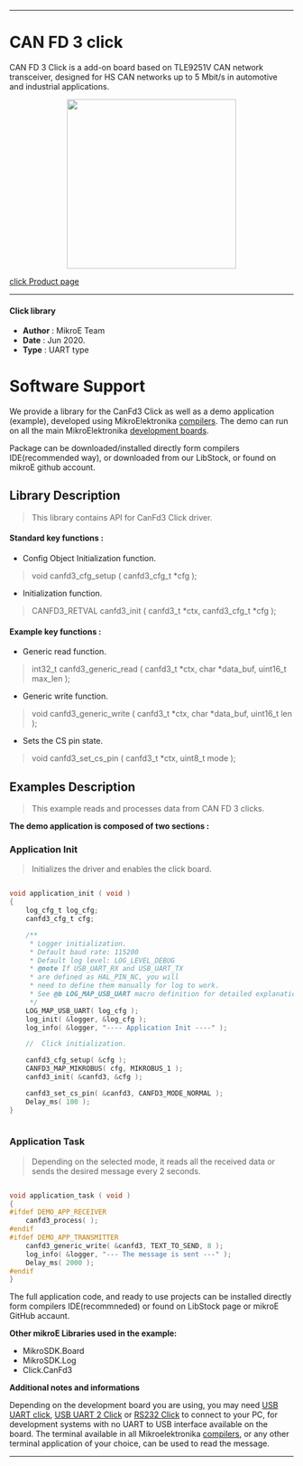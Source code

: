 
---
# CAN FD 3 click

CAN FD 3 Click is a add-on board based on TLE9251V CAN network transceiver, designed for HS CAN networks up to 5 Mbit/s in automotive and industrial applications.

<p align="center">
  <img src="https://download.mikroe.com/images/click_for_ide/canfd3_click.png" height=300px>
</p>

[click Product page](https://www.mikroe.com/can-fd-3-click)

---


#### Click library 

- **Author**        : MikroE Team
- **Date**          : Jun 2020.
- **Type**          : UART type


# Software Support

We provide a library for the CanFd3 Click 
as well as a demo application (example), developed using MikroElektronika 
[compilers](https://shop.mikroe.com/compilers). 
The demo can run on all the main MikroElektronika [development boards](https://shop.mikroe.com/development-boards).

Package can be downloaded/installed directly form compilers IDE(recommended way), or downloaded from our LibStock, or found on mikroE github account. 

## Library Description

> This library contains API for CanFd3 Click driver.

#### Standard key functions :

- Config Object Initialization function.
> void canfd3_cfg_setup ( canfd3_cfg_t *cfg ); 
 
- Initialization function.
> CANFD3_RETVAL canfd3_init ( canfd3_t *ctx, canfd3_cfg_t *cfg );

#### Example key functions :

- Generic read function.
> int32_t canfd3_generic_read ( canfd3_t *ctx, char *data_buf, uint16_t max_len );
 
- Generic write function.
> void canfd3_generic_write ( canfd3_t *ctx, char *data_buf, uint16_t len );

- Sets the CS pin state.
> void canfd3_set_cs_pin ( canfd3_t *ctx, uint8_t mode );

## Examples Description

> This example reads and processes data from CAN FD 3 clicks.

**The demo application is composed of two sections :**

### Application Init 

> Initializes the driver and enables the click board.

```c

void application_init ( void )
{
    log_cfg_t log_cfg;
    canfd3_cfg_t cfg;

    /** 
     * Logger initialization.
     * Default baud rate: 115200
     * Default log level: LOG_LEVEL_DEBUG
     * @note If USB_UART_RX and USB_UART_TX 
     * are defined as HAL_PIN_NC, you will 
     * need to define them manually for log to work. 
     * See @b LOG_MAP_USB_UART macro definition for detailed explanation.
     */
    LOG_MAP_USB_UART( log_cfg );
    log_init( &logger, &log_cfg );
    log_info( &logger, "---- Application Init ----" );

    //  Click initialization.

    canfd3_cfg_setup( &cfg );
    CANFD3_MAP_MIKROBUS( cfg, MIKROBUS_1 );
    canfd3_init( &canfd3, &cfg );

    canfd3_set_cs_pin( &canfd3, CANFD3_MODE_NORMAL );
    Delay_ms( 100 );
}
  
```

### Application Task

> Depending on the selected mode, it reads all the received data or sends the desired message every 2 seconds.

```c

void application_task ( void )
{
#ifdef DEMO_APP_RECEIVER
    canfd3_process( );
#endif
#ifdef DEMO_APP_TRANSMITTER
    canfd3_generic_write( &canfd3, TEXT_TO_SEND, 8 );
    log_info( &logger, "--- The message is sent ---" );
    Delay_ms( 2000 );
#endif 
} 

```

The full application code, and ready to use projects can be  installed directly form compilers IDE(recommneded) or found on LibStock page or mikroE GitHub accaunt.

**Other mikroE Libraries used in the example:** 

- MikroSDK.Board
- MikroSDK.Log
- Click.CanFd3

**Additional notes and informations**

Depending on the development board you are using, you may need 
[USB UART click](https://shop.mikroe.com/usb-uart-click), 
[USB UART 2 Click](https://shop.mikroe.com/usb-uart-2-click) or 
[RS232 Click](https://shop.mikroe.com/rs232-click) to connect to your PC, for 
development systems with no UART to USB interface available on the board. The 
terminal available in all Mikroelektronika 
[compilers](https://shop.mikroe.com/compilers), or any other terminal application 
of your choice, can be used to read the message.



---
